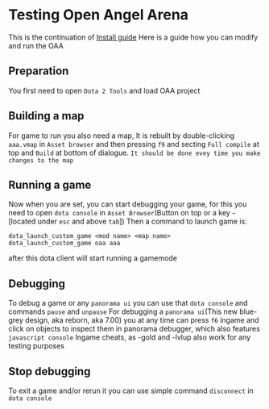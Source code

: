 # Testing Open Angel Arena
This is the continuation of [Install guide](/docs/install.md)
Here is a guide how you can modify and run the OAA

## Preparation
You first need to open `Dota 2 Tools` and load OAA project

## Building a map
For game to run you also need a map,
It is rebuilt by double-clicking `aaa.vmap` in `Asset browser` and then pressing `f9` and secting `Full compile` at top and `Build` at bottom of dialogue.
`It should be done evey time you make changes to the map`

## Running a game
Now when you are set, you can start debugging your game, for this you need to open `dota console` in `Asset Browser`(Button on top or a key `~` [located under `esc` and above `tab`])
Then a command to launch game is:
```
dota_launch_custom_game <mod name> <map name>
dota_launch_custom_game oaa aaa
```
after this dota client will start running a gamemode

## Debugging
To debug a game or any `panorama ui` you can use that `dota console` and commands `pause` and `unpause`
For debugging a `panorama ui`(This new blue-grey design, aka reborn, aka 7.00) you at any time can press `f6` ingame and click on objects to inspect them in panorama debugger, which also features `javascript console`
Ingame cheats, as -gold and -lvlup also work for any testing purposes

## Stop debugging
To exit a game and/or rerun it you can use simple command `disconnect` in `dota console`
